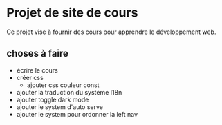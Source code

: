 # Projet de site de cours
Ce projet vise à fournir des cours pour apprendre le développement web.

## choses à faire
- écrire le cours
- créer css
    - ajouter css couleur const
- ajouter la traduction du système I18n
- ajouter toggle dark mode
- ajouter le system d'auto serve
- ajouter le system pour ordonner la left nav
